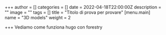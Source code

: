 +++
author = []
categories = []
date = 2022-04-18T22:00:00Z
description = ""
image = ""
tags = []
title = "Titolo di prova per provare"
[menu.main]
name = "3D models"
weight = 2

+++
Vediamo come funziona hugo con forestry